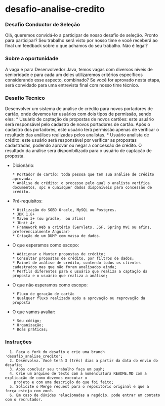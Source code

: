# desafio-analise-credito

### Desafio Conductor de Seleção 
Olá, queremos convidá-lo a participar de nosso desafio de seleção.  Pronto para participar? Seu trabalho será visto por nosso time e você receberá ao final um feedback sobre o que achamos do seu trabalho. Não é legal?

### Sobre a oportunidade 
A vaga é para Desenvolvedor Java, temos vagas com diversos níveis de senioridade e para cada um deles utilizaremos critérios específicos considerando esse aspecto, combinado? 
Se você for aprovado nesta etapa, será convidado para uma entrevista final com nosso time técnico.

### Desafio Técnico
  Desenvolver um sistema de análise de crédito para novos portadores de cartão, onde devemos ter usuários com dois tipos de permissão, sendo eles:
    * Usuário de captação de propostas de novos cartões: este usuário será responsável pelo cadastro de novos portadores de cartão.  Após o cadastro dos portadores, este usuário terá permissão apenas de verificar o resultado das análises realizadas pelos analistas.
    * Usuário analista de crédito: este usuário será responsável por verificar as propostas cadastradas, podendo aprovar ou negar a concessão de crédito. O resultado da análise será disponibilizado para o usuário de captação de proposta.
    
  - Dicionário:
    ```
    * Portador de cartão: toda pessoa que tem sua análise de crédito aprovada.
    * Análise de crédito: o processo pelo qual o analista verifica documentos, spc e quaisquer dados disponíveis para concessão de crédito.
    ```
    
  - Pré-requisitos:
    ```
    * Utilização do SGBD Oracle, MySQL ou Postgres.
    * JDK 1.8+
    * Maven 3+ (ou gradle,  ou afins)
    * JUnit 4+
    * Framework Web a critério (Servlets, JSF, Spring MVC ou afins, preferencialmente Angular)
    * Criação de um DUMP com massa de dados.
    ```

  - O que esperamos como escopo:
    ```
    * Adicionar e Manter propostas de crédito;
    * Consultar propostas de crédito, por filtros de dados;
    * Painel de análise de crédito, contendo todos os clientes cadastrados mas que não foram analisados ainda;
    * Perfils diferentes para o usuário que realiza a captação da proposta e o usuário que realiza a análise;
    ```
  - O que não esperamos como escopo:
    ```
    * Fluxo de geração de cartão
    * Qualquer fluxo realizado após a aprovação ou reprovação da proposta
    ```
  
  - O que vamos avaliar:
    ```
    * Seu código; 
    * Organização;
    * Boas práticas;
    ```

### Instruções
      1. Faça o fork do desafio e crie uma branch 'desafio_analise_credito';
      2. Desenvolva. Você terá 3 (três) dias a partir da data do envio do desafio; 
      3. Após concluir seu trabalho faça um push; 
      4. Crie um arquivo de texto com a nomenclatura README.MD com a explicação de como devemos executar o 
        projeto e com uma descrição do que foi feito; 
      5. Solicite o Merge request para o repositório original e que a força esteja com você.
      6. Em caso de dúvidas relacionadas a negócio, pode entrar em contato com o recrutador.
